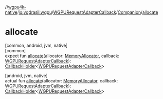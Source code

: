 //[wgpu4k-native](../../../../index.md)/[io.ygdrasil.wgpu](../../index.md)/[WGPURequestAdapterCallback](../index.md)/[Companion](index.md)/[allocate](allocate.md)

# allocate

[common, android, jvm, native]\
[common]\
expect fun [allocate](allocate.md)(allocator: [MemoryAllocator](../../../ffi/-memory-allocator/index.md), callback: [WGPURequestAdapterCallback](../index.md)): [CallbackHolder](../../../ffi/-callback-holder/index.md)&lt;[WGPURequestAdapterCallback](../index.md)&gt;

[android, jvm, native]\
actual fun [allocate](allocate.md)(allocator: [MemoryAllocator](../../../ffi/-memory-allocator/index.md), callback: [WGPURequestAdapterCallback](../index.md)): [CallbackHolder](../../../ffi/-callback-holder/index.md)&lt;[WGPURequestAdapterCallback](../index.md)&gt;